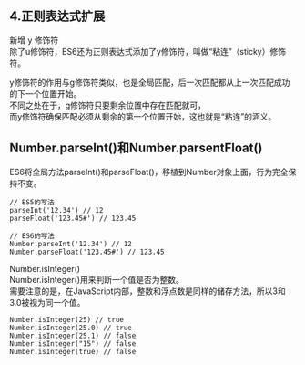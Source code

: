 <h2>4.正则表达式扩展</h2>

新增 y 修饰符<br>
除了u修饰符，ES6还为正则表达式添加了y修饰符，叫做“粘连”（sticky）修饰符。

y修饰符的作用与g修饰符类似，也是全局匹配，后一次匹配都从上一次匹配成功的下一个位置开始。<br>
不同之处在于，g修饰符只要剩余位置中存在匹配就可，<br>
而y修饰符确保匹配必须从剩余的第一个位置开始，这也就是“粘连”的涵义。<br>

<h2>Number.parseInt()和Number.parsentFloat()</h2>

ES6将全局方法parseInt()和parseFloat()，移植到Number对象上面，行为完全保持不变。

    // ES5的写法
    parseInt('12.34') // 12
    parseFloat('123.45#') // 123.45
    
    // ES6的写法
    Number.parseInt('12.34') // 12
    Number.parseFloat('123.45#') // 123.45
    
Number.isInteger()<br>
Number.isInteger()用来判断一个值是否为整数。<br>
需要注意的是，在JavaScript内部，整数和浮点数是同样的储存方法，所以3和3.0被视为同一个值。

    Number.isInteger(25) // true
    Number.isInteger(25.0) // true
    Number.isInteger(25.1) // false
    Number.isInteger("15") // false
    Number.isInteger(true) // false
